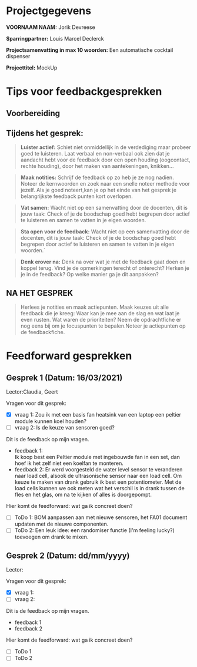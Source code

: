 # Projectgegevens

**VOORNAAM NAAM:** Jorik Devreese

**Sparringpartner:** Louis Marcel Declerck

**Projectsamenvatting in max 10 woorden:** Een automatische cocktail dispenser

**Projecttitel:** MockUp

# Tips voor feedbackgesprekken

## Voorbereiding

## Tijdens het gesprek:

> **Luister actief:** Schiet niet onmiddellijk in de verdediging maar probeer goed te luisteren. Laat verbaal en non-verbaal ook zien dat je aandacht hebt voor de feedback door een open houding (oogcontact, rechte houding), door het maken van aantekeningen, knikken...

> **Maak notities:** Schrijf de feedback op zo heb je ze nog nadien. Noteer de kernwoorden en zoek naar een snelle noteer methode voor jezelf. Als je goed noteert,kan je op het einde van het gesprek je belangrijkste feedback punten kort overlopen.

> **Vat samen:** Wacht niet op een samenvatting door de docenten, dit is jouw taak: Check of je de boodschap goed hebt begrepen door actief te luisteren en samen te vatten in je eigen woorden.

> **Sta open voor de feedback:** Wacht niet op een samenvatting door de docenten, dit is jouw taak: Check of je de boodschap goed hebt begrepen door actief te luisteren en samen te vatten in je eigen woorden.`

> **Denk erover na:** Denk na over wat je met de feedback gaat doen en koppel terug. Vind je de opmerkingen terecht of onterecht? Herken je je in de feedback? Op welke manier ga je dit aanpakken?

## NA HET GESPREK

> Herlees je notities en maak actiepunten. Maak keuzes uit alle feedback die je kreeg: Waar kan je mee aan de slag en wat laat je even rusten. Wat waren de prioriteiten? Neem de opdrachtfiche er nog eens bij om je focuspunten te bepalen.Noteer je actiepunten op de feedbackfiche.

# Feedforward gesprekken

## Gesprek 1 (Datum: 16/03/2021)

Lector:Claudia, Geert

Vragen voor dit gesprek:

- [x] vraag 1: Zou ik met een basis fan heatsink van een laptop een peltier module kunnen koel houden?
- [ ] vraag 2: Is de keuze van sensoren goed?

Dit is de feedback op mijn vragen.

- feedback 1:  
    Ik koop best een Peltier module met ingebouwde fan in een set, dan hoef ik het zelf niet een koelfan te monteren.
- feedback 2: 
    Er werd voorgesteld de water level sensor te veranderen naar load cell, alsook de ultrasonische sensor naar een load cell. 
    Om keuze te maken van drank gebruik ik best een potentiometer. Met de load cells kunnen we ook meten wat het verschil is in drank tussen de fles en het glas, om na te kijken of alles is doorgepompt.


Hier komt de feedforward: wat ga ik concreet doen?

- [ ] ToDo 1: BOM aanpassen aan met nieuwe sensoren, het FA01 document updaten met de nieuwe componenten.     
- [ ] ToDo 2: Een leuk idee: een randomiser functie (I'm feeling lucky?) toevoegen om drank te mixen. 

## Gesprek 2 (Datum: dd/mm/yyyy)

Lector:

Vragen voor dit gesprek:

- [x] vraag 1:
- [ ] vraag 2:

Dit is de feedback op mijn vragen.

- feedback 1
- feedback 2

Hier komt de feedforward: wat ga ik concreet doen?

- [ ] ToDo 1
- [ ] ToDo 2

